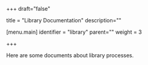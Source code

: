 +++
draft="false"

title = "Library Documentation"
description=""

[menu.main]
identifier = "library"
parent=""
weight = 3

+++

Here are some documents about library processes.
